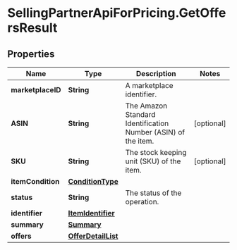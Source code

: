 # SellingPartnerApiForPricing.GetOffersResult

## Properties
Name | Type | Description | Notes
------------ | ------------- | ------------- | -------------
**marketplaceID** | **String** | A marketplace identifier. | 
**ASIN** | **String** | The Amazon Standard Identification Number (ASIN) of the item. | [optional] 
**SKU** | **String** | The stock keeping unit (SKU) of the item. | [optional] 
**itemCondition** | [**ConditionType**](ConditionType.md) |  | 
**status** | **String** | The status of the operation. | 
**identifier** | [**ItemIdentifier**](ItemIdentifier.md) |  | 
**summary** | [**Summary**](Summary.md) |  | 
**offers** | [**OfferDetailList**](OfferDetailList.md) |  | 
